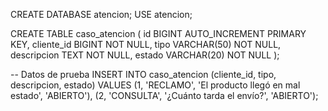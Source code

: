CREATE DATABASE atencion;
USE atencion;

CREATE TABLE caso_atencion (
  id BIGINT AUTO_INCREMENT PRIMARY KEY,
  cliente_id BIGINT NOT NULL,
  tipo VARCHAR(50) NOT NULL,
  descripcion TEXT NOT NULL,
  estado VARCHAR(20) NOT NULL
);

-- Datos de prueba
INSERT INTO caso_atencion (cliente_id, tipo, descripcion, estado) VALUES
(1, 'RECLAMO', 'El producto llegó en mal estado', 'ABIERTO'),
(2, 'CONSULTA', '¿Cuánto tarda el envío?', 'ABIERTO');
